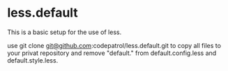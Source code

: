 less.default
============

This is a basic setup for the use of less.

use git clone git@github.com:codepatrol/less.default.git to copy all files to your privat repository and remove "default." from default.config.less and default.style.less.
